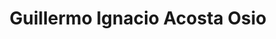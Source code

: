 ---
title: "Guillermo Ignacio Acosta Osio"
url: /barranquilla/guillermo-ignacio-acosta-osio/
shop: cosméticos
---